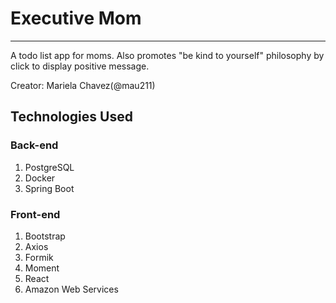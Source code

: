 # Executive Mom
---
A todo list app for moms. Also promotes "be kind to yourself" philosophy by click to display positive message.

Creator:
Mariela Chavez(@mau211)

## Technologies Used

### Back-end
1. PostgreSQL
2. Docker
3. Spring Boot

### Front-end
1. Bootstrap
2. Axios
3. Formik
4. Moment
5. React
6. Amazon Web Services
